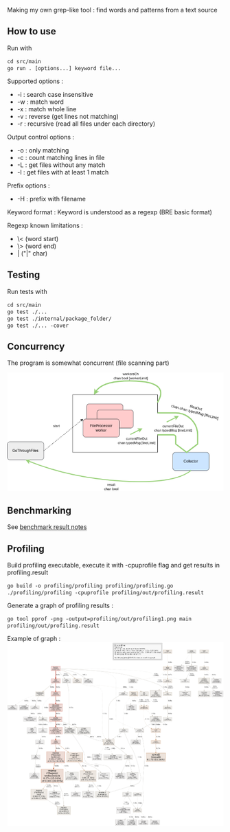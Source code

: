 Making my own grep-like tool : find words and patterns from a text source

## How to use
Run with 
```
cd src/main
go run . [options...] keyword file...
```

Supported options :
- -i : search case insensitive
- -w : match word
- -x : match whole line
- -v : reverse (get lines not matching)
- -r : recursive (read all files under each directory)

Output control options :
- -o : only matching
- -c : count matching lines in file
- -L : get files without any match
- -l : get files with at least 1 match

Prefix options :
- -H : prefix with filename

Keyword format : Keyword is understood as a regexp (BRE basic format)

Regexp known limitations : 
- \\< (word start)
- \\> (word end)
- | ("|" char)

## Testing 
Run tests with
```
cd src/main
go test ./...
go test ./internal/package_folder/
go test ./... -cover
``` 

## Concurrency
The program is somewhat concurrent (file scanning part)

![Concurrency schema](./img/grep_like_tool_ccrcy.png)

## Benchmarking

See [benchmark result notes](./benchmark/out/results.md)

## Profiling

Build profiling executable, execute it with -cpuprofile flag and get results in profiling.result
```
go build -o profiling/profiling profiling/profiling.go
./profiling/profiling -cpuprofile profiling/out/profiling.result
```

Generate a graph of profiling results :
```
go tool pprof -png -output=profiling/out/profiling1.png main profiling/out/profiling.result
```

Example of graph :
![](./profiling/out/profiling_graph_20240430.png)